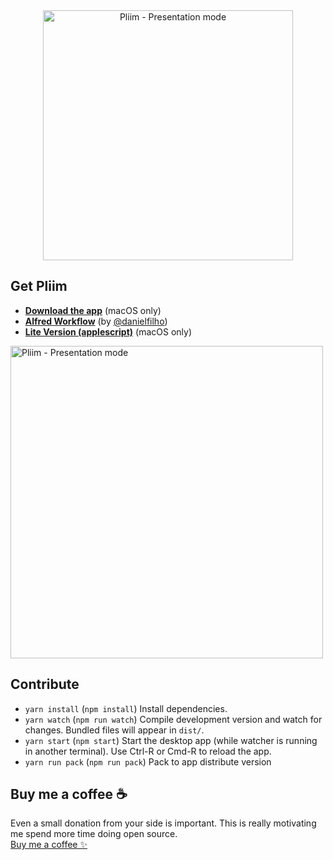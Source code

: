 <div align="center" markdown="1">
<img src="https://dl.dropboxusercontent.com/s/8x4u8bm584dhnnp/readme-image.png" alt="Pliim - Presentation mode" width="400">
</div>

## Get Pliim

- **[Download the app](https://github.com/zehfernandes/pliim/releases)** (macOS only)
- **[Alfred Workflow](https://cloudup.com/c2m9xTqI_9o)** (by [@danielfilho](https://github.com/danielfilho))
- **[Lite Version (applescript)](https://gist.github.com/zehfernandes/427c19c8e7a2672a1d465606910bf679)** (macOS only)

<div align="left" markdown="1">
<img src="https://www.dropbox.com/s/dr575k2dryvqmdv/pliimpreview.png?raw=1" alt="Pliim - Presentation mode" width="500">
</div>

## Contribute

- `yarn install` (`npm install`) Install dependencies.
- `yarn watch` (`npm run watch`) Compile development version and watch for changes. Bundled files will appear in `dist/`.
- `yarn start` (`npm start`) Start the desktop app (while watcher is running in another terminal). Use Ctrl-R or Cmd-R to reload the app.
- `yarn run pack` (`npm run pack`) Pack to app distribute version

## Buy me a coffee ☕️

Even a small donation from your side is important. This is really motivating me spend more time doing open source.<br/> [Buy me a coffee ✨](https://www.buymeacoffee.com/zehfernandes)
